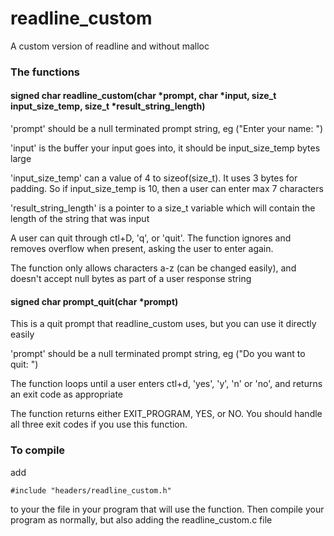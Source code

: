 # readline_custom
A custom version of readline and without malloc

### The functions

#### signed char readline_custom(char *prompt, char *input, size_t input_size_temp, size_t *result_string_length)

'prompt' should be a null terminated prompt string, eg ("Enter your name: ")

'input' is the buffer your input goes into, it should be input_size_temp bytes large 

'input_size_temp' can a value of 4 to sizeof(size_t). It uses 3 bytes for padding. So if input_size_temp is 10, then a user can enter max 7 characters

'result_string_length' is a pointer to a size_t variable which will contain the length of the string that was input

A user can quit through ctl+D, 'q', or 'quit'.  The function ignores and removes overflow when present, asking the user to enter again.

The function only allows characters a-z (can be changed easily), and doesn't accept null bytes as part of a user response string

#### signed char prompt_quit(char *prompt)

This is a quit prompt that readline_custom uses, but you can use it directly easily

'prompt' should be a null terminated prompt string, eg ("Do you want to quit: ")

The function loops until a user enters ctl+d, 'yes', 'y', 'n' or 'no', and returns an exit code as appropriate

The function returns either EXIT_PROGRAM, YES, or NO.  You should handle all three exit codes if you use this function.  

### To compile
add 

```
#include "headers/readline_custom.h" 
```

to your the file in your program that will use the function.  Then compile your program as normally, but also adding the readline_custom.c file
